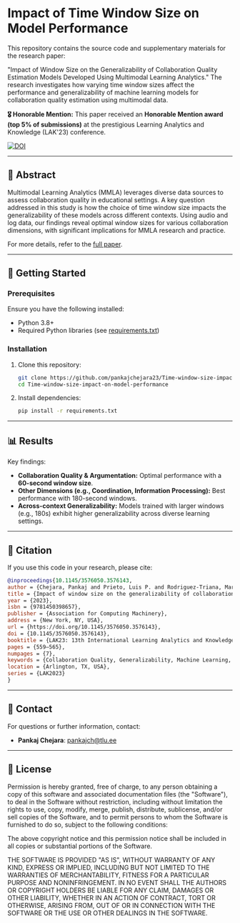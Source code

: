 # **Impact of Time Window Size on Model Performance**
This repository contains the source code and supplementary materials for the research paper:

"Impact of Window Size on the Generalizability of Collaboration Quality Estimation Models Developed Using Multimodal Learning Analytics."
The research investigates how varying time window sizes affect the performance and generalizability of machine learning models for collaboration quality estimation using multimodal data.

**🎖️ Honorable Mention:** This paper received an **Honorable Mention award (top 5% of submissions)** at the prestigious Learning Analytics and Knowledge (LAK'23) conference.

[![DOI](https://zenodo.org/badge/doi/10.1145/ACM.3576050.svg)](https://doi.org/10.1145/3576050.3576143)

---

## 📜 Abstract
Multimodal Learning Analytics (MMLA) leverages diverse data sources to assess collaboration quality in educational settings. A key question addressed in this study is how the choice of time window size impacts the generalizability of these models across different contexts. Using audio and log data, our findings reveal optimal window sizes for various collaboration dimensions, with significant implications for MMLA research and practice.

For more details, refer to the [full paper]([https://doi.org/XXXXXXX](https://doi.org/10.1145/3576050.3576143)).


---

## 🚀 Getting Started

### Prerequisites
Ensure you have the following installed:
- Python 3.8+
- Required Python libraries (see [requirements.txt](requirements.txt))

### Installation
1. Clone this repository:
   ```bash
   git clone https://github.com/pankajchejara23/Time-window-size-impact-on-model-performance.git
   cd Time-window-size-impact-on-model-performance
   ```
2. Install dependencies:
   ```bash
   pip install -r requirements.txt
   ```

---


## 📊 Results

Key findings:
- **Collaboration Quality & Argumentation:** Optimal performance with a **60-second window size**.
- **Other Dimensions (e.g., Coordination, Information Processing):** Best performance with 180-second windows.
- **Across-context Generalizability:** Models trained with larger windows (e.g., 180s) exhibit higher generalizability across diverse learning settings.

---

## 📖 Citation
If you use this code in your research, please cite:

```bibtex
@inproceedings{10.1145/3576050.3576143,
author = {Chejara, Pankaj and Prieto, Luis P. and Rodriguez-Triana, Maria Jesus and Ruiz-Calleja, Adolfo and Khalil, Mohammad},
title = {Impact of window size on the generalizability of collaboration quality estimation models developed using Multimodal Learning Analytics},
year = {2023},
isbn = {9781450398657},
publisher = {Association for Computing Machinery},
address = {New York, NY, USA},
url = {https://doi.org/10.1145/3576050.3576143},
doi = {10.1145/3576050.3576143},
booktitle = {LAK23: 13th International Learning Analytics and Knowledge Conference},
pages = {559–565},
numpages = {7},
keywords = {Collaboration Quality, Generalizability, Machine Learning, MultiModal Learning Analytics, Temporal Window},
location = {Arlington, TX, USA},
series = {LAK2023}
}
```


---

## 📧 Contact
For questions or further information, contact:
- **Pankaj Chejara**: [pankajch@tlu.ee](mailto:pankajch@tlu.ee)

---

## 📝 License

Permission is hereby granted, free of charge, to any person obtaining a copy of this software and associated documentation files (the  "Software"), to deal in the Software without restriction, including  without limitation the rights to use, copy, modify, merge, publish,  distribute, sublicense, and/or sell copies of the Software, and to  permit persons to whom the Software is furnished to do so, subject to  the following conditions:

The above copyright notice and this permission notice shall be included in all copies or substantial portions of the Software.

THE SOFTWARE IS PROVIDED "AS IS", WITHOUT WARRANTY OF ANY KIND,  EXPRESS OR IMPLIED, INCLUDING BUT NOT LIMITED TO THE WARRANTIES OF  MERCHANTABILITY, FITNESS FOR A PARTICULAR PURPOSE AND NONINFRINGEMENT.  IN NO EVENT SHALL THE AUTHORS OR COPYRIGHT HOLDERS BE LIABLE FOR ANY  CLAIM, DAMAGES OR OTHER LIABILITY, WHETHER IN AN ACTION OF CONTRACT,  TORT OR OTHERWISE, ARISING FROM, OUT OF OR IN CONNECTION WITH THE  SOFTWARE OR THE USE OR OTHER DEALINGS IN THE SOFTWARE.

